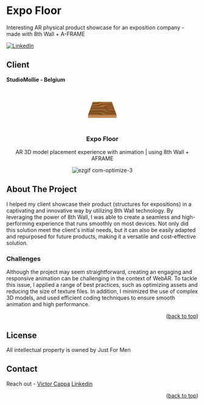 # Expo Floor
Interesting AR physical product showcase for an exposition company - made with 8th Wall + A-FRAME

<div id="top"></div>

[![LinkedIn][linkedin-shield]][linkedin-url]

<h2>Client</h2>
<p><b>StudioMollie - Belgium </b></p>


<!-- PROJECT LOGO -->
 

<br />
<div align="center">
  <a href="https://github.com/victorcappa/expo-floor">
    <img src="logo.png" alt="Logo" width="80" height="80">
  </a>

<h3 align="center">Expo Floor</h3>

  <p align="center">
AR 3D model placement experience with animation | using 8th Wall + AFRAME
  </p>
  

![ezgif com-optimize-3](https://github.com/victorcappa/expo-floor/assets/40408965/0b3ee884-4c07-4cd8-965c-98ca3f852563)

</div>


<!-- ABOUT THE PROJECT -->
## About The Project

 
<p align="left">
 <p> 
  I helped my client showcase their product (structures for expositions) in a captivating and innovative way by utilizing 8th Wall technology. By leveraging the power of 8th Wall, I was able to create a seamless and high-performing experience that runs smoothly on most devices. Not only did this solution meet the client's initial needs, but it can also be easily adapted and repurposed for future products, making it a versatile and cost-effective solution.

 </p>
 
  <h3>Challenges</h3
   <p>
    Although the project may seem straightforward, creating an engaging and responsive animation can be challenging in the context of WebAR. To tackle this issue, I applied a range of best practices, such as optimizing assets and reducing the size of texture files. In addition, I minimized the use of complex 3D models, and used efficient coding techniques to ensure smooth animation and high performance.
   </p>


<p align="right">(<a href="#top">back to top</a>)</p>


<!-- LICENSE -->
## License

All intellectual property is owned by Just For Men

<!-- CONTACT -->
## Contact

Reach out - <a href = "mailto: cappacurta@gmail.com">Victor Cappa</a>
<a href="https://www.linkedin.com/in/victor-cappa-50839788/">Linkedin</a>

<p align="right">(<a href="#top">back to top</a>)</p>

[linkedin-shield]: https://img.shields.io/badge/-LinkedIn-black.svg?style=for-the-badge&logo=linkedin&colorB=555
[linkedin-url]: https://www.linkedin.com/in/victor-cappa-50839788/
